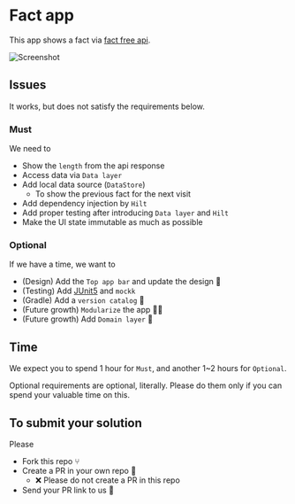 # Fact app
This app shows a fact via [fact free api](https://catfact.ninja/fact).

![Screenshot](./fact_app.png)

## Issues
It works, but does not satisfy the requirements below.

### Must
We need to
- Show the `length` from the api response
- Access data via `Data layer`
- Add local data source (`DataStore`)
  - To show the previous fact for the next visit
- Add dependency injection by `Hilt`
- Add proper testing after introducing `Data layer` and `Hilt`
- Make the UI state immutable as much as possible

### Optional
If we have a time, we want to
- (Design) Add the `Top app bar` and update the design 🏰
- (Testing) Add [JUnit5](https://github.com/mannodermaus/android-junit5) and `mockk`
- (Gradle) Add a `version catalog` 📗
- (Future growth) `Modularize` the app ✌🏻
- (Future growth) Add `Domain layer` 🚴‍️

## Time
We expect you to spend 1 hour for `Must`, and another 1~2 hours for `Optional`.

Optional requirements are optional, literally.  Please do them only if you can spend your valuable time on this.

## To submit your solution
Please
- Fork this repo ⑂
- Create a PR in your own repo 📝
  - ❌ Please do not create a PR in this repo
- Send your PR link to us 🙏
